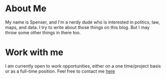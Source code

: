  # About Me
 
 My name is Spenser, and I'm a nerdy dude who is interested in politics, law, maps, and data. I try to write about those things on this blog. 
 But I may throw some other things in there too.
 
 
 # Work with me
 
 I am currently open to work opportunities, either on a one time/project basis or as a full-time position. Feel free to 
 contact me [here](/contact)
 

